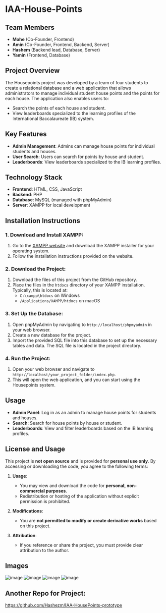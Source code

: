 # IAA-House-Points

## Team Members

- **Mohe** (Co-Founder, Frontend)
- **Amin** (Co-Founder, Frontend, Backend, Server)
- **Hashem** (Backend lead, Database, Server)
- **Yamin** (Frontend, Database)

## Project Overview

The Housepoints project was developed by a team of four students to create a relational database and a web application that allows administrators to manage individual student house points and the points for each house. The application also enables users to:

- Search the points of each house and student.
- View leaderboards specialized to the learning profiles of the International Baccalaureate (IB) system.

## Key Features

- **Admin Management**: Admins can manage house points for individual students and houses.
- **User Search**: Users can search for points by house and student.
- **Leaderboards**: View leaderboards specialized to the IB learning profiles.

## Technology Stack

- **Frontend**: HTML, CSS, JavaScript
- **Backend**: PHP
- **Database**: MySQL (managed with phpMyAdmin)
- **Server**: XAMPP for local development

## Installation Instructions

### 1. Download and Install XAMPP:

1. Go to the [XAMPP website](https://www.apachefriends.org/index.html) and download the XAMPP installer for your operating system.
2. Follow the installation instructions provided on the website.

### 2. Download the Project:

1. Download the files of this project from the GitHub repository.
2. Place the files in the `htdocs` directory of your XAMPP installation. Typically, this is located at:
   - `C:\xampp\htdocs` on Windows
   - `/Applications/XAMPP/htdocs` on macOS

### 3. Set Up the Database:

1. Open phpMyAdmin by navigating to `http://localhost/phpmyadmin` in your web browser.
2. Create a new database for the project.
3. Import the provided SQL file into this database to set up the necessary tables and data. The SQL file is located in the project directory.

### 4. Run the Project:

1. Open your web browser and navigate to `http://localhost/your_project_folder/index.php`.
2. This will open the web application, and you can start using the Housepoints system.

## Usage

- **Admin Panel**: Log in as an admin to manage house points for students and houses.
- **Search**: Search for house points by house or student.
- **Leaderboards**: View and filter leaderboards based on the IB learning profiles.

## License and Usage

This project is **not open source** and is provided for **personal use only**. By accessing or downloading the code, you agree to the following terms:

1. **Usage**:

   - You may view and download the code for **personal, non-commercial purposes**.
   - Redistribution or hosting of the application without explicit permission is prohibited.

2. **Modifications**:

   - You are **not permitted to modify or create derivative works** based on this project.

3. **Attribution**:
   - If you reference or share the project, you must provide clear attribution to the author.

## Images
![image](https://github.com/user-attachments/assets/e9e783b6-563e-430e-85f3-9c740340c192)
![image](https://github.com/user-attachments/assets/47b1fc3c-fdf5-42ae-9bb1-e464fe82eb90)
![image](https://github.com/user-attachments/assets/1d38dade-0d3b-45db-bd6e-bf9753c98fa5)
![image](https://github.com/user-attachments/assets/99b95ab6-b681-409e-a27c-cace1ea3f1cf)

## Another Repo for Project:
https://github.com/Hashezm/IAA-HousePoints-prototype


